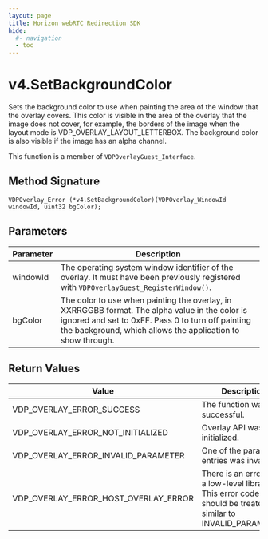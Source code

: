 ```yaml
---
layout: page
title: Horizon webRTC Redirection SDK
hide:
  #- navigation
  - toc
---
```

# v4.SetBackgroundColor

Sets the background color to use when painting the area of the window that the overlay covers. This color is visible in the area of the overlay that the image does not cover, for example, the borders of the image when the layout mode is VDP_OVERLAY_LAYOUT_LETTERBOX. The background color is also visible if the image has an alpha channel.

This function is a member of `VDPOverlayGuest_Interface`.

## Method Signature
```
VDPOverlay_Error (*v4.SetBackgroundColor)(VDPOverlay_WindowId windowId, uint32 bgColor);
```

## Parameters

| Parameter | Description |
| --------- | ----------- |
| windowId | The operating system window identifier of the overlay. It must have been previously registered with `VDPOverlayGuest_RegisterWindow()`. |
| bgColor | The color to use when painting the overlay, in XXRRGGBB format. The alpha value in the color is ignored and set to 0xFF. Pass 0 to turn off painting the background, which allows the application to show through. |

## Return Values

| Value | Description |
| ----- | ----------- |
| VDP_OVERLAY_ERROR_SUCCESS | The function was successful. |
| VDP_OVERLAY_ERROR_NOT_INITIALIZED	| Overlay API was not initialized. |
| VDP_OVERLAY_ERROR_INVALID_PARAMETER | One of the parameter entries was invalid. |
| VDP_OVERLAY_ERROR_HOST_OVERLAY_ERROR | There is an error with a low-level library. This error code should be treated as similar to INVALID_PARAMETER. |

